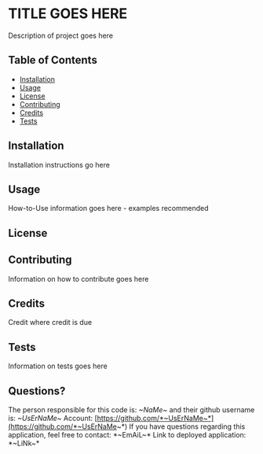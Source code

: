 

# TITLE GOES HERE
Description of project goes here


## Table of Contents
- [Installation](#installation)
- [Usage](#usage)
- [License](#license)
- [Contributing](#contributing)
- [Credits](#credits)
- [Tests](#tests)

## Installation
Installation instructions go here

## Usage
How-to-Use information goes here - examples recommended

## License



## Contributing
Information on how to contribute goes here

## Credits
Credit where credit is due

## Tests
Information on tests goes here

## Questions?
The person responsible for this code is: *~NaMe~* and their github username is: *~UsErNaMe~*
Account: [https://github.com/*~UsErNaMe~*](https://github.com/*~UsErNaMe~*)
If you have questions regarding this application, feel free to contact: *~EmAiL~*
Link to deployed application: *~LiNk~*
